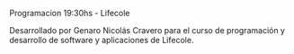 Programacion 19:30hs - Lifecole


Desarrollado por Genaro Nicolás Cravero
para el curso de programación y desarrollo de software y aplicaciones de Lifecole. 